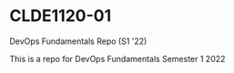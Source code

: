 # CLDE1120-01
DevOps Fundamentals Repo (S1 '22)

This is a repo for DevOps Fundamentals Semester 1 2022
